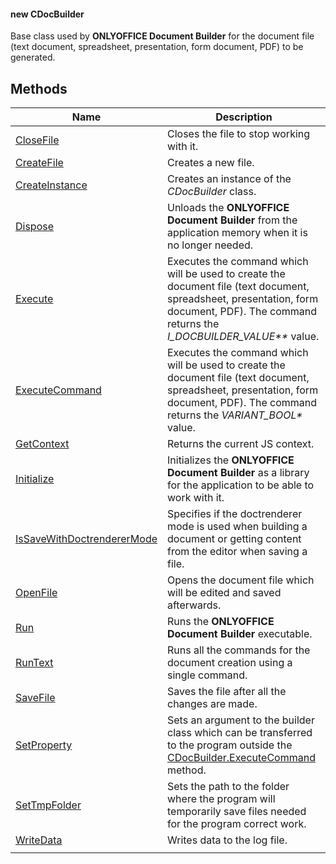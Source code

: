 #### new CDocBuilder

Base class used by **ONLYOFFICE Document Builder** for the document file (text document, spreadsheet, presentation, form document, PDF) to be generated.

## Methods

| Name                                                              | Description                                                                                                                                                                                   |
| ----------------------------------------------------------------- | --------------------------------------------------------------------------------------------------------------------------------------------------------------------------------------------- |
| [CloseFile](CloseFile/index.md)                                   | Closes the file to stop working with it.                                                                                                                                                      |
| [CreateFile](CreateFile/index.md)                                 | Creates a new file.                                                                                                                                                                           |
| [CreateInstance](CreateInstance/index.md)                         | Creates an instance of the *CDocBuilder* class.                                                                                                                                               |
| [Dispose](Dispose/index.md)                                       | Unloads the **ONLYOFFICE Document Builder** from the application memory when it is no longer needed.                                                                                          |
| [Execute](Execute/index.md)                                       | Executes the command which will be used to create the document file (text document, spreadsheet, presentation, form document, PDF). The command returns the *I\_DOCBUILDER\_VALUE\*\** value. |
| [ExecuteCommand](ExecuteCommand/index.md)                         | Executes the command which will be used to create the document file (text document, spreadsheet, presentation, form document, PDF). The command returns the *VARIANT\_BOOL\** value.          |
| [GetContext](GetContext/index.md)                                 | Returns the current JS context.                                                                                                                                                               |
| [Initialize](Initialize/index.md)                                 | Initializes the **ONLYOFFICE Document Builder** as a library for the application to be able to work with it.                                                                                  |
| [IsSaveWithDoctrendererMode](IsSaveWithDoctrendererMode/index.md) | Specifies if the doctrenderer mode is used when building a document or getting content from the editor when saving a file.                                                                    |
| [OpenFile](OpenFile/index.md)                                     | Opens the document file which will be edited and saved afterwards.                                                                                                                            |
| [Run](Run/index.md)                                               | Runs the **ONLYOFFICE Document Builder** executable.                                                                                                                                          |
| [RunText](RunText/index.md)                                       | Runs all the commands for the document creation using a single command.                                                                                                                       |
| [SaveFile](SaveFile/index.md)                                     | Saves the file after all the changes are made.                                                                                                                                                |
| [SetProperty](SetProperty/index.md)                               | Sets an argument to the builder class which can be transferred to the program outside the [CDocBuilder.ExecuteCommand](ExecuteCommand/index.md) method.                                       |
| [SetTmpFolder](SetTmpFolder/index.md)                             | Sets the path to the folder where the program will temporarily save files needed for the program correct work.                                                                                |
| [WriteData](WriteData/index.md)                                   | Writes data to the log file.                                                                                                                                                                  |
|                                                                   |
